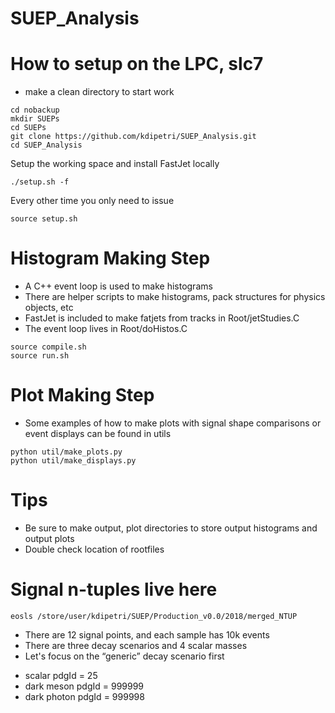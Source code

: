 # SUEP_Analysis

# How to setup on the LPC, slc7
* make a clean directory to start work
```
cd nobackup
mkdir SUEPs
cd SUEPs
git clone https://github.com/kdipetri/SUEP_Analysis.git
cd SUEP_Analysis
```
Setup the working space and install FastJet locally
```
./setup.sh -f
```
Every other time you only need to issue
```
source setup.sh
```

# Histogram Making Step
* A C++ event loop is used to make histograms
* There are helper scripts to make histograms, pack structures for physics objects, etc
* FastJet is included to make fatjets from tracks in Root/jetStudies.C
* The event loop lives in Root/doHistos.C
```
source compile.sh
source run.sh
```

# Plot Making Step
* Some examples of how to make plots with signal shape comparisons or event displays can be found in utils
```
python util/make_plots.py
python util/make_displays.py
```

# Tips
* Be sure to make output, plot directories to store output histograms and output plots
* Double check location of rootfiles

# Signal n-tuples live here
```
eosls /store/user/kdipetri/SUEP/Production_v0.0/2018/merged_NTUP
```
* There are 12 signal points, and each sample has 10k events
* There are three decay scenarios and 4 scalar masses
* Let's focus on the “generic” decay scenario first
- scalar pdgId = 25
- dark meson pdgId = 999999
- dark photon pdgId = 999998
